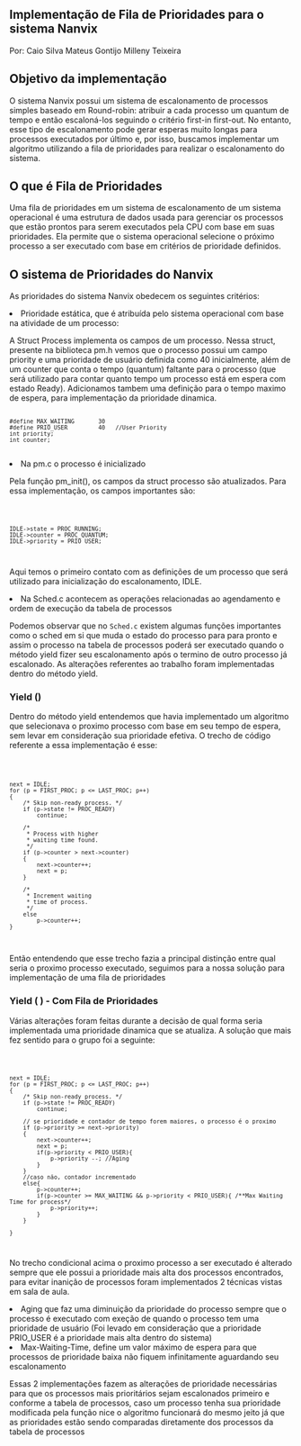 ## Implementação de Fila de Prioridades para o sistema Nanvix
Por:
Caio Silva
Mateus Gontijo
Milleny Teixeira

## Objetivo da implementação

O sistema Nanvix possui um sistema de escalonamento de processos simples baseado em Round-robin: atribuir a cada processo um quantum de tempo e então escaloná-los seguindo o critério first-in first-out. No entanto, esse tipo de escalonamento pode gerar esperas muito longas para processos executados por último e, por isso, buscamos implementar um algoritmo utilizando a fila de prioridades para realizar o escalonamento do sistema.

## O que é Fila de Prioridades

Uma fila de prioridades em um sistema de escalonamento de um sistema operacional é uma estrutura de dados usada para gerenciar os processos que estão prontos para serem executados pela CPU com base em suas prioridades. Ela permite que o sistema operacional selecione o próximo processo a ser executado com base em critérios de prioridade definidos.



## O sistema de Prioridades do Nanvix

As prioridades do sistema Nanvix obedecem os seguintes critérios:

<li>Prioridade estática, que é atribuída pelo sistema operacional com base na atividade de um processo:

<p>A Struct Process implementa os campos de um processo. Nessa struct, presente na biblioteca pm.h vemos que o processo possui um campo priority e uma prioridade de usuário definida como 40 inicialmente, além de um counter que conta o tempo (quantum) faltante para o processo (que será utilizado para contar quanto tempo um processo está em espera com estado Ready). Adicionamos tambem uma definição para o tempo maximo de espera, para implementação da prioridade dinamica.

<code>

 	#define MAX_WAITING       30 
	#define PRIO_USER         40   //User Priority        
	int priority;
	int counter;    

</code>

<li>Na pm.c o processo é inicializado</li>

<p> Pela função pm_init(), os campos da struct processo são atualizados. Para essa implementação, os campos importantes são: </p>
<code>	
		
	IDLE->state = PROC_RUNNING;
	IDLE->counter = PROC_QUANTUM;
	IDLE->priority = PRIO_USER;
	 
</code> 
<p>Aqui temos o primeiro contato com as definições de um processo que será utilizado para inicialização do escalonamento, IDLE.</p>



 <li>Na Sched.c acontecem as operações relacionadas ao agendamento e ordem de execução da tabela de processos</li>
 <p>Podemos observar que no <code>Sched.c</code> existem algumas funções importantes como o sched em si que muda o estado do processo para para pronto e assim o processo na tabela de processos poderá ser executado quando o método yield fizer seu escalonamento após o termino de outro processo já escalonado. As alterações referentes ao trabalho foram implementadas dentro do método yield.</p>

 ### Yield ()
 <p>Dentro do método yield entendemos que havia implementado um algoritmo que selecionava o proximo processo com base em seu tempo de espera, sem levar em consideração sua prioridade efetiva. O trecho de código referente a essa implementação é esse:</p>
 <p><code> 
	 
	next = IDLE;
	for (p = FIRST_PROC; p <= LAST_PROC; p++)
	{
		/* Skip non-ready process. */
		if (p->state != PROC_READY)
			continue;

		/*
		 * Process with higher
		 * waiting time found.
		 */
		if (p->counter > next->counter)
		{
			next->counter++;
			next = p;
		}

		/*
		 * Increment waiting
		 * time of process.
		 */
		else
			p->counter++;
	}
 
</code></p>

<p>Então entendendo que esse trecho fazia a principal distinção entre qual seria o proximo processo executado, seguimos para a nossa solução para implementação de uma fila de prioridades</p>

### Yield ( ) - Com Fila de Prioridades
<p>Várias alterações foram feitas durante a decisão de qual forma seria implementada uma prioridade dinamica que se atualiza. A solução que mais fez sentido para o grupo foi a seguinte:</p>
<code>
	
	next = IDLE;
	for (p = FIRST_PROC; p <= LAST_PROC; p++)
	{
		/* Skip non-ready process. */
		if (p->state != PROC_READY)
			continue;

		// se prioridade e contador de tempo forem maiores, o processo é o proximo 
		if (p->priority >= next->priority)
		{	
			next->counter++;
			next = p;
			if(p->priority < PRIO_USER){
				p->priority --; //Aging 
			}
		}
		//caso não, contador incrementado
		else{
			p->counter++;
			if(p->counter >= MAX_WAITING && p->priority < PRIO_USER){ /**Max Waiting Time for process*/ 
				p->priority++;
			}
		}

	}
</code>
<p>No trecho condicional acima o proximo processo a ser executado é alterado sempre que ele possui a prioridade mais alta dos processos encontrados, para evitar inanição de processos foram implementados 2 técnicas vistas em sala de aula.
<li>Aging que faz uma diminuição da prioridade do processo sempre que o processo é executado com exeção de quando o processo tem uma prioridade de usuário (Foi levado em consideração que a prioridade PRIO_USER é a prioridade mais alta dentro do sistema)</li>
<li>Max-Waiting-Time, define um valor máximo de espera para que processos de prioridade baixa não fiquem infinitamente aguardando seu escalonamento</li>
</p>
<p>Essas 2 implementações fazem as alterações de prioridade necessárias para que os processos mais prioritários sejam escalonados primeiro e conforme a tabela de processos, caso um processo tenha sua prioridade modificada pela função nice o algoritmo funcionará do mesmo jeito já que as prioridades estão sendo comparadas diretamente dos processos da tabela de processos</p>






 
